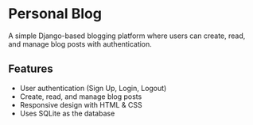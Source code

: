 # Personal Blog

A simple Django-based blogging platform where users can create, read, and manage blog posts with authentication.

## Features
- User authentication (Sign Up, Login, Logout)
- Create, read, and manage blog posts
- Responsive design with HTML & CSS
- Uses SQLite as the database